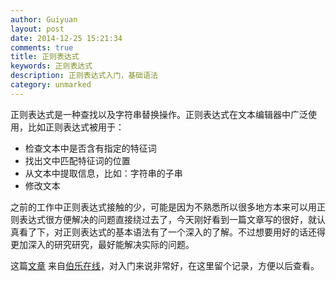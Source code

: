 ```yaml
---
author: Guiyuan
layout: post
date: 2014-12-25 15:21:34
comments: true
title: 正则表达式 
keywords: 正则表达式 
description: 正则表达式入门，基础语法
category: unmarked 
---
```


   正则表达式是一种查找以及字符串替换操作。正则表达式在文本编辑器中广泛使用，比如正则表达式被用于：

* 检查文本中是否含有指定的特征词
* 找出文中匹配特征词的位置
* 从文本中提取信息，比如：字符串的子串
* 修改文本

之前的工作中正则表达式接触的少，可能是因为不熟悉所以很多地方本来可以用正则表达式很方便解决的问题直接绕过去了，今天刚好看到一篇文章写的很好，就认真看了下，对正则表达式的基本语法有了一个深入的了解。不过想要用好的话还得更加深入的研究研究，最好能解决实际的问题。

这篇[文章](http://blog.jobbole.com/63398/) 来自[伯乐在线](http://blog.jobbole.com)，对入门来说非常好，在这里留个记录，方便以后查看。
